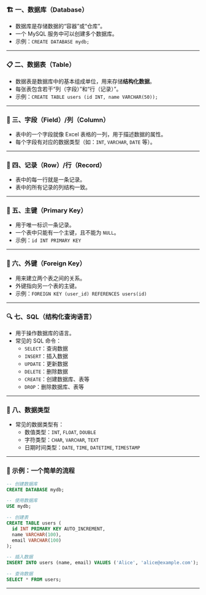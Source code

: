 ### 🏗️ 一、数据库（Database）

- 数据库是存储数据的“容器”或“仓库”。
- 一个 MySQL 服务中可以创建多个数据库。
- 示例：`CREATE DATABASE mydb;`

---

### 📋 二、数据表（Table）

- 数据表是数据库中的基本组成单位，用来存储**结构化数据**。
- 每张表包含若干“列（字段）”和“行（记录）”。
- 示例：`CREATE TABLE users (id INT, name VARCHAR(50));`

---

### 🧱 三、字段（Field）/列（Column）

- 表中的一个字段就像 Excel 表格的一列，用于描述数据的属性。
- 每个字段有对应的数据类型（如：`INT`, `VARCHAR`, `DATE` 等）。

---

### 📌 四、记录（Row）/行（Record）

- 表中的每一行就是一条记录。
- 表中的所有记录的列结构一致。

---

### 🔑 五、主键（Primary Key）

- 用于唯一标识一条记录。
- 一个表中只能有一个主键，且不能为 `NULL`。
- 示例：`id INT PRIMARY KEY`

---

### 🔗 六、外键（Foreign Key）

- 用来建立两个表之间的关系。
- 外键指向另一个表的主键。
- 示例：`FOREIGN KEY (user_id) REFERENCES users(id)`

---

### 🔍 七、SQL（结构化查询语言）

- 用于操作数据库的语言。
- 常见的 SQL 命令：
  - `SELECT`：查询数据
  - `INSERT`：插入数据
  - `UPDATE`：更新数据
  - `DELETE`：删除数据
  - `CREATE`：创建数据库、表等
  - `DROP`：删除数据库、表等

---

### 🧩 八、数据类型

- 常见的数据类型有：
  - 数值类型：`INT`, `FLOAT`, `DOUBLE`
  - 字符类型：`CHAR`, `VARCHAR`, `TEXT`
  - 日期时间类型：`DATE`, `TIME`, `DATETIME`, `TIMESTAMP`

---

### 💬 示例：一个简单的流程

```sql
-- 创建数据库
CREATE DATABASE mydb;

-- 使用数据库
USE mydb;

-- 创建表
CREATE TABLE users (
  id INT PRIMARY KEY AUTO_INCREMENT,
  name VARCHAR(100),
  email VARCHAR(100)
);

-- 插入数据
INSERT INTO users (name, email) VALUES ('Alice', 'alice@example.com');

-- 查询数据
SELECT * FROM users;
```

---
